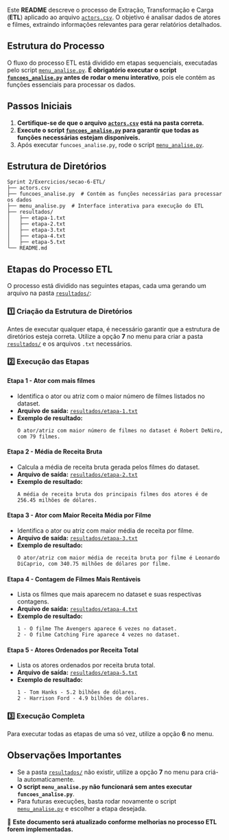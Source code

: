 Este **README** descreve o processo de Extração, Transformação e Carga (**ETL**) aplicado ao arquivo [`actors.csv`](actors.csv). O objetivo é analisar dados de atores e filmes, extraindo informações relevantes para gerar relatórios detalhados.

## Estrutura do Processo

O fluxo do processo ETL está dividido em etapas sequenciais, executadas pelo script [`menu_analise.py`](menu_analise.py). **É obrigatório executar o script [`funcoes_analise.py`](funcoes_analise.py) antes de rodar o menu interativo**, pois ele contém as funções essenciais para processar os dados.

## Passos Iniciais

1. **Certifique-se de que o arquivo [`actors.csv`](actors.csv) está na pasta correta.**
2. **Execute o script [`funcoes_analise.py`](funcoes_analise.py) para garantir que todas as funções necessárias estejam disponíveis.**
3. Após executar `funcoes_analise.py`, rode o script [`menu_analise.py`](menu_analise.py).

## Estrutura de Diretórios
```
Sprint 2/Exercicios/secao-6-ETL/
├── actors.csv
├── funcoes_analise.py  # Contém as funções necessárias para processar os dados
├── menu_analise.py  # Interface interativa para execução do ETL
├── resultados/
│   ├── etapa-1.txt
│   ├── etapa-2.txt
│   ├── etapa-3.txt
│   ├── etapa-4.txt
│   ├── etapa-5.txt
└── README.md
```

## Etapas do Processo ETL

O processo está dividido nas seguintes etapas, cada uma gerando um arquivo na pasta [`resultados/`](resultados/):

### **1️⃣ Criação da Estrutura de Diretórios**
Antes de executar qualquer etapa, é necessário garantir que a estrutura de diretórios esteja correta. Utilize a opção **7** no menu para criar a pasta [`resultados/`](resultados/) e os arquivos `.txt` necessários.

### **2️⃣ Execução das Etapas**

#### **Etapa 1 - Ator com mais filmes**
- Identifica o ator ou atriz com o maior número de filmes listados no dataset.
- **Arquivo de saída:** [`resultados/etapa-1.txt`](resultados/etapa-1.txt)
- **Exemplo de resultado:**
  ```
  O ator/atriz com maior número de filmes no dataset é Robert DeNiro, com 79 filmes.
  ```

#### **Etapa 2 - Média de Receita Bruta**
- Calcula a média de receita bruta gerada pelos filmes do dataset.
- **Arquivo de saída:** [`resultados/etapa-2.txt`](resultados/etapa-2.txt)
- **Exemplo de resultado:**
  ```
  A média de receita bruta dos principais filmes dos atores é de 256.45 milhões de dólares.
  ```

#### **Etapa 3 - Ator com Maior Receita Média por Filme**
- Identifica o ator ou atriz com maior média de receita por filme.
- **Arquivo de saída:** [`resultados/etapa-3.txt`](resultados/etapa-3.txt)
- **Exemplo de resultado:**
  ```
  O ator/atriz com maior média de receita bruta por filme é Leonardo DiCaprio, com 340.75 milhões de dólares por filme.
  ```

#### **Etapa 4 - Contagem de Filmes Mais Rentáveis**
- Lista os filmes que mais aparecem no dataset e suas respectivas contagens.
- **Arquivo de saída:** [`resultados/etapa-4.txt`](resultados/etapa-4.txt)
- **Exemplo de resultado:**
  ```
  1 - O filme The Avengers aparece 6 vezes no dataset.
  2 - O filme Catching Fire aparece 4 vezes no dataset.
  ```

#### **Etapa 5 - Atores Ordenados por Receita Total**
- Lista os atores ordenados por receita bruta total.
- **Arquivo de saída:** [`resultados/etapa-5.txt`](resultados/etapa-5.txt)
- **Exemplo de resultado:**
  ```
  1 - Tom Hanks - 5.2 bilhões de dólares.
  2 - Harrison Ford - 4.9 bilhões de dólares.
  ```

### **3️⃣ Execução Completa**
Para executar todas as etapas de uma só vez, utilize a opção **6** no menu.

## Observações Importantes
- Se a pasta [`resultados/`](resultados/) não existir, utilize a opção **7** no menu para criá-la automaticamente.
- **O script `menu_analise.py` não funcionará sem antes executar `funcoes_analise.py`**.
- Para futuras execuções, basta rodar novamente o script [`menu_analise.py`](menu_analise.py) e escolher a etapa desejada.

📌 **Este documento será atualizado conforme melhorias no processo ETL forem implementadas.**


